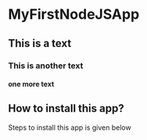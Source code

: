 # MyFirstNodeJSApp
## This is a text
### This is another text
#### one more text

## How to install this app?
Steps to install this app is given below
